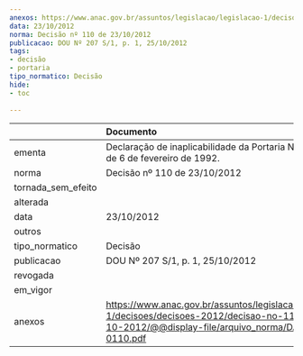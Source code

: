 ```yaml
---
anexos: https://www.anac.gov.br/assuntos/legislacao/legislacao-1/decisoes/decisoes-2012/decisao-no-110-de-23-10-2012/@@display-file/arquivo_norma/DA2012-0110.pdf
data: 23/10/2012
norma: Decisão nº 110 de 23/10/2012
publicacao: DOU Nº 207 S/1, p. 1, 25/10/2012
tags:
- decisão
- portaria
tipo_normatico: Decisão
hide: 
- toc 
 
---
```


|                    | Documento                                                                                                                                                 |
|:-------------------|:----------------------------------------------------------------------------------------------------------------------------------------------------------|
| ementa             | Declaração de inaplicabilidade da Portaria Nº 075/GM5, de 6 de fevereiro de 1992.                                                                         |
| norma              | Decisão nº 110 de 23/10/2012                                                                                                                              |
| tornada_sem_efeito |                                                                                                                                                           |
| alterada           |                                                                                                                                                           |
| data               | 23/10/2012                                                                                                                                                |
| outros             |                                                                                                                                                           |
| tipo_normatico     | Decisão                                                                                                                                                   |
| publicacao         | DOU Nº 207 S/1, p. 1, 25/10/2012                                                                                                                          |
| revogada           |                                                                                                                                                           |
| em_vigor           |                                                                                                                                                           |
| anexos             | https://www.anac.gov.br/assuntos/legislacao/legislacao-1/decisoes/decisoes-2012/decisao-no-110-de-23-10-2012/@@display-file/arquivo_norma/DA2012-0110.pdf |